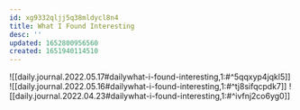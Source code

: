 ```yaml
---
id: xg9332qljj5q38mldycl8n4
title: What I Found Interesting
desc: ''
updated: 1652800956560
created: 1651940114510
---
```


![[daily.journal.2022.05.17#dailywhat-i-found-interesting,1:#^5qqxyp4jqkl5]]
![[daily.journal.2022.05.16#dailywhat-i-found-interesting,1:#^tj8sifqcpdk7]]
![[daily.journal.2022.04.23#dailywhat-i-found-interesting,1:#^ivfnj2co6yg0]]